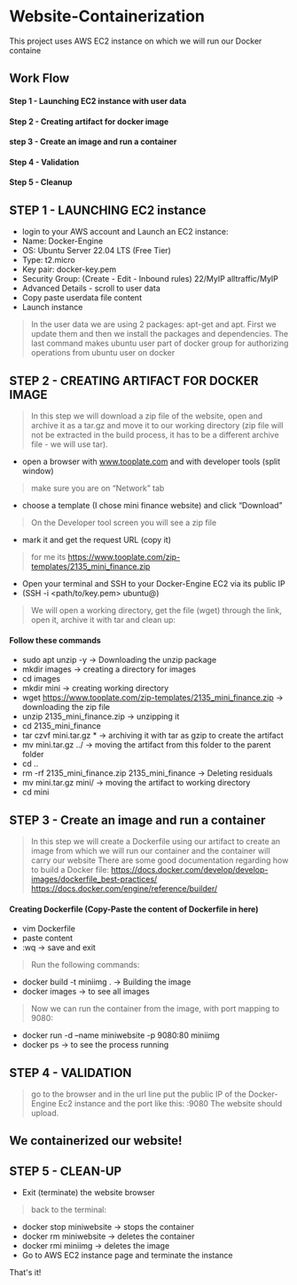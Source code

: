 # Website-Containerization
This project uses AWS EC2 instance on which we will run our Docker containe

## Work Flow

#### Step 1 - Launching EC2 instance with user data
#### Step 2 - Creating artifact for docker image
#### step 3 - Create an image and run a container
#### Step 4 - Validation
#### Step 5 - Cleanup


## STEP 1 - LAUNCHING EC2 instance

* login to your AWS account and Launch an EC2 instance:
*  Name: Docker-Engine
*  OS: Ubuntu Server 22.04 LTS (Free Tier)
*  Type: t2.micro
*  Key pair: docker-key.pem
*  Security Group: (Create - Edit - Inbound rules) 22/MyIP alltraffic/MyIP
*  Advanced Details - scroll to user data
*  Copy paste userdata file content
*  Launch instance
> In the user data we are using 2 packages: apt-get and apt.
> First we update them and then we install the packages and dependencies.
> The last command makes ubuntu user part of docker group
> for authorizing operations from ubuntu user on docker


## STEP 2 - CREATING ARTIFACT FOR DOCKER IMAGE

> In this step we will download a zip file of the website, open and archive it as a tar.gz
> and move it to our working directory (zip file will not be extracted in the build process,
> it has to be a different archive file - we will use tar).


* open a browser with www.tooplate.com and with developer tools (split window)
> make sure you are on “Network” tab
* choose a template (I chose mini finance website) and click “Download”
> On the Developer tool screen you will see a zip file
* mark it and get the request URL (copy it)
> for me its https://www.tooplate.com/zip-templates/2135_mini_finance.zip
* Open your terminal and SSH to your Docker-Engine EC2 via its public IP
* (SSH -i <path/to/key.pem> ubuntu@<Public IP>)
> We will open a working directory, get the file (wget) through the link,
> open it, archive it with tar and clean up:

#### Follow these commands
* sudo apt unzip -y → Downloading the unzip package
* mkdir images → creating a directory for images
* cd images
* mkdir mini → creating working directory
* wget https://www.tooplate.com/zip-templates/2135_mini_finance.zip → downloading the zip file
* unzip 2135_mini_finance.zip → unzipping it
* cd 2135_mini_finance 
* tar czvf mini.tar.gz * → archiving it with tar as gzip to create the artifact
* mv mini.tar.gz ../ → moving the artifact from this folder to the parent folder
* cd .. 
* rm -rf 2135_mini_finance.zip 2135_mini_finance → Deleting residuals
* mv mini.tar.gz mini/ → moving the artifact to working directory
* cd mini

## STEP 3 - Create an image and run a container
> In this step we will create a Dockerfile using our artifact
> to create an image from which we will run our container
> and the container will carry our website
> There are some good documentation regarding how to build a Docker file:
> https://docs.docker.com/develop/develop-images/dockerfile_best-practices/
> https://docs.docker.com/engine/reference/builder/

#### Creating Dockerfile (Copy-Paste the content of Dockerfile in here)
* vim Dockerfile
* paste content
* :wq → save and exit
> Run the following commands:
* docker build -t miniimg . → Building the image
* docker images → to see all images
> Now we can run the container from the image, with port mapping to 9080:
* docker run -d –name miniwebsite -p 9080:80 miniimg
* docker ps → to see the process running

## STEP 4 - VALIDATION
> go to the browser and in the url line put the public IP of the Docker-Engine Ec2 instance
> and the port like this: <public IP>:9080
> The website should upload.
## We containerized our website!

## STEP 5 - CLEAN-UP
* Exit (terminate) the website browser
> back to the terminal:
* docker stop miniwebsite → stops the container
* docker rm miniwebsite → deletes the container
* docker rmi miniimg → deletes the image
* Go to AWS EC2 instance page and terminate the instance

That's it!
